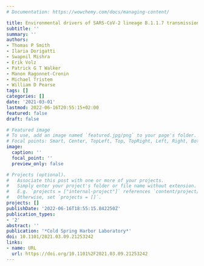 ```yaml
---
# Documentation: https://wowchemy.com/docs/managing-content/

title: Environmental drivers of SARS-CoV-2 lineage B.1.1.7 transmission intensity
subtitle: ''
summary: ''
authors:
- Thomas P Smith
- Ilaria Dorigatti
- Swapnil Mishra
- Erik Volz
- Patrick G T Walker
- Manon Ragonnet-Cronin
- Michael Tristem
- William D Pearse
tags: []
categories: []
date: '2021-03-01'
lastmod: 2022-06-16T20:55:15+02:00
featured: false
draft: false

# Featured image
# To use, add an image named `featured.jpg/png` to your page's folder.
# Focal points: Smart, Center, TopLeft, Top, TopRight, Left, Right, BottomLeft, Bottom, BottomRight.
image:
  caption: ''
  focal_point: ''
  preview_only: false

# Projects (optional).
#   Associate this post with one or more of your projects.
#   Simply enter your project's folder or file name without extension.
#   E.g. `projects = ["internal-project"]` references `content/project/deep-learning/index.md`.
#   Otherwise, set `projects = []`.
projects: []
publishDate: '2022-06-16T18:55:15.842250Z'
publication_types:
- '2'
abstract: ''
publication: '*Cold Spring Harbor Laboratory*'
doi: 10.1101/2021.03.09.21253242
links:
- name: URL
  url: https://doi.org/10.1101%2F2021.03.09.21253242
---
```

